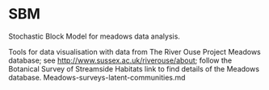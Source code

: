 # SBM
Stochastic Block Model for meadows data analysis.

Tools for data visualisation with data from The River Ouse Project Meadows database; see http://www.sussex.ac.uk/riverouse/about; follow the Botanical Survey of Streamside Habitats link to find details of the Meadows database.
Meadows-surveys-latent-communities.md

